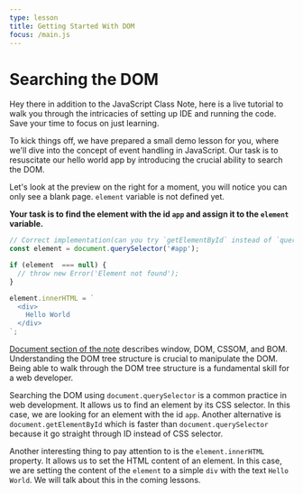 ```yaml
---
type: lesson
title: Getting Started With DOM
focus: /main.js
---
```


# Searching the DOM

Hey there in addition to the JavaScript Class Note, here is a live tutorial to walk you through the intricacies of setting up IDE and running the code. Save your time to focus on just learning.

To kick things off, we have prepared a small demo lesson for you, where we'll dive into the concept of event handling in JavaScript. Our task is to resuscitate our hello world app by introducing the crucial ability to search the DOM.

Let's look at the preview on the right for a moment, you will notice you can only see a blank page. `element` variable is not defined yet. 

**Your task is to find the element with the id `app` and assign it to the `element` variable.**


```ts add={2}
// Correct implementation(can you try `getElementById` instead of `querySelector`)
const element = document.querySelector('#app');

if (element  === null) {
  // throw new Error('Element not found');
}

element.innerHTML = `
  <div>
    Hello World
  </div>
`;

```

[Document section of the note](https://javascript.oluwasetemi.dev/56) describes window, DOM, CSSOM, and BOM. Understanding the DOM tree structure is crucial to manipulate the DOM. Being able to walk through the DOM tree structure is a fundamental skill for a web developer.

Searching the DOM using `document.querySelector` is a common practice in web development. It allows us to find an element by its CSS selector. In this case, we are looking for an element with the id `app`. Another alternative is `document.getElementById` which is faster than `document.querySelector` because it go straight through ID instead of CSS selector.

Another interesting thing to pay attention to is the `element.innerHTML` property. It allows us to set the HTML content of an element. In this case, we are setting the content of the `element` to a simple `div` with the text `Hello World`. We will talk about this in the coming lessons.
